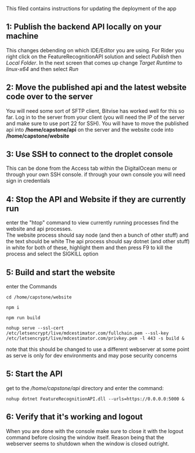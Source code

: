 This filed contains instructions for updating the deployment of the app  

## 1: Publish the backend API locally on your machine
This changes debending on which IDE/Editor you are using. For Rider you right click on the FeatureRecognitionAPI solution and select
 _Publish_ then _Local Folder_. In the next screen that comes up change _Target Runtime_ to _linux-x64_ and then select _Run_

## 2: Move the published api and the latest website code over to the server
You will need some sort of SFTP client, Bitvise has worked well for this so far. Log in to the server from your client (you will need the IP of the server and make sure to use port 22 for SSH). You will have to move the published api into **/home/capstone/api** on the server and the website code into **/home/capstone/website**

## 3: Use SSH to connect to the droplet console
This can be done from the Access tab within the DigitalOcean menu or through your own SSH console. if through your own console you will need sign in credentials

## 4: Stop the API and Website if they are currently run
enter the "htop" command to view currently running processes
find the website and api processes. <br>
The website process should say node (and then a bunch of other stuff) and the text should be white
The api process should say dotnet (and other stuff) in white
for both of these, highlight them and then press F9 to kill the process and select the SIGKILL option

## 5: Build and start the website

enter the Commands <br/>
```
cd /home/capstone/website
```
```
npm i
```
```
npm run build
```
```
nohup serve --ssl-cert /etc/letsencrypt/live/mdcestimator.com/fullchain.pem --ssl-key /etc/letsencrypt/live/mdcestimator.com/privkey.pem -l 443 -s build &
```
note that this should be changed to use a different webserver at some point as serve is only for dev environments and may pose security concerns

## 5: Start the API
get to the _/home/capstone/api_ directory and enter the command: <br/>
```
nohup dotnet FeatureRecognitionAPI.dll --urls=https://0.0.0.0:5000 &
```

## 6: Verify that it's working and logout
When you are done with the console make sure to close it with the logout command before closing the window itself. Reason being that the webserver seems to 
shutdown when the window is closed outright.
